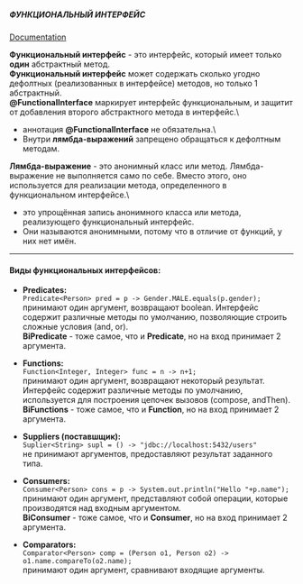 ##### ФУНКЦИОНАЛЬНЫЙ ИНТЕРФЕЙС
[Documentation](https://docs.oracle.com/javase/8/docs/api/java/util/function/package-summary.html)

**Функциональный интерфейс** - это интерфейс, который имеет только **один** абстрактный метод.\
**Функциональный интерфейс** может содержать сколько угодно дефолтных (реализованных в интерфейсе) методов, но только 1 абстрактный.\
**@FunctionalInterface** маркирует интерфейс функциональным, и защитит от добавления второго абстрактного метода в интерфейс.\
- аннотация **@FunctionalInterface** не обязательна.\
- Внутри **лямбда-выражений** запрещено обращаться к дефолтным методам.

**Лямбда-выражение** - это анонимный класс или метод. Лямбда-выражение не выполняется само по себе. Вместо этого, оно используется для реализации метода, определенного в функциональном интерфейсе.\
- это упрощённая запись анонимного класса или метода, реализующего функциональный интерфейс.
- Они называются анонимными, потому что в отличие от функций, у них нет имён.

---
#### Виды функциональных интерфейсов:
- **Predicates:**\
  ``Predicate<Person> pred = p -> Gender.MALE.equals(p.gender);``\
  принимают один аргумент, возвращают boolean. Интерфейс содержит различные методы по умолчанию, позволяющие строить сложные условия (and, or).\
  **BiPredicate** - тоже самое, что и **Predicate**, но на вход принимает 2 аргумента.


- **Functions:**\
  ``Function<Integer, Integer> func = n -> n+1;``\
  принимают один аргумент, возвращают некоторый результат. Интерфейс содержит различные методы по умолчанию, используется для построения цепочек вызовов (compose, andThen).\
  **BiFunctions** - тоже самое, что и **Function**, но на вход принимает 2 аргумента.


- **Suppliers (поставшщик):**\
  ``Suplier<String> supl = () -> "jdbc://localhost:5432/users"``\
  не принимают аргументов, предоставляют результат заданного типа.


- **Consumers:**\
  ``Consumer<Person> cons = p -> System.out.println("Hello "+p.name");``\
  принимают один аргумент, представляют собой операции, которые производятся над входным аргументом.\
  **BiConsumer** - тоже самое, что и **Consumer**, но на вход принимает 2 аргумента.


- **Comparators:**\
  ``Comparator<Person> comp = (Person o1, Person o2) -> o1.name.compareTo(o2.name);``\
  принимают один аргумент, сравнивают входящие аргументы.